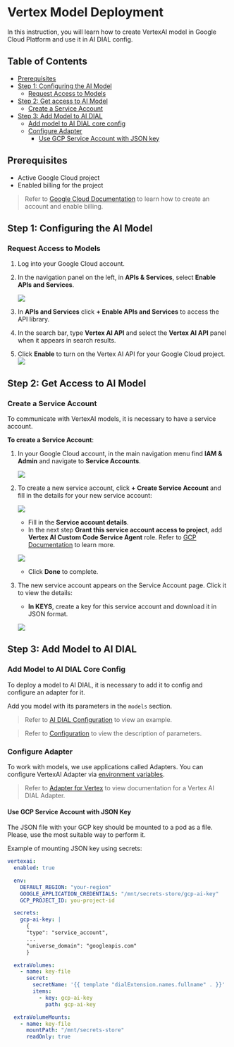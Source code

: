 <!-- omit from toc -->
# Vertex Model Deployment

In this instruction, you will learn how to create VertexAI model in Google Cloud Platform and use it in AI DIAL config.

<!-- omit from toc -->
## Table of Contents
- [Prerequisites](#prerequisites)
- [Step 1: Configuring the AI Model](#step-1-configuring-the-ai-model)
  - [Request Access to Models](#request-access-to-models)
- [Step 2: Get access to AI Model](#step-2-get-access-to-ai-model)
  - [Create a Service Account](#create-a-service-account)
- [Step 3: Add Model to AI DIAL](#step-3-add-model-to-ai-dial)
  - [Add model to AI DIAL core config](#add-model-to-ai-dial-core-config)
  - [Configure Adapter](#configure-adapter)
    - [Use GCP Service Account with JSON key](#use-gcp-service-account-with-json-key)

## Prerequisites

* Active Google Cloud project
* Enabled billing for the project

> Refer to [Google Cloud Documentation](https://cloud.google.com/vertex-ai/docs/featurestore/setup) to learn how to create an account and enable billing.

## Step 1: Configuring the AI Model

### Request Access to Models

1.	Log into your Google Cloud account.
2.	In the navigation panel on the left, in **APIs & Services**, select **Enable APIs and Services**.

  	![](img/gcp9.png)
  	
3. In **APIs and Services** click **+ Enable APIs and Services** to access the API library.
4. In the search bar, type **Vertex AI API** and select the **Vertex AI API** panel when it appears in search results.
5. Click **Enable** to turn on the Vertex AI API for your Google Cloud project.
      ![](img/gcp11.png)
   
## Step 2: Get Access to AI Model

### Create a Service Account

To communicate with VertexAI models, it is necessary to have a service account.

**To create a Service Account**:

1. In your Google Cloud account, in the main navigation menu find **IAM & Admin** and navigate to **Service Accounts**.

	![](img/gcp1.png)

2. To create a new service account, click **+ Create Service Account** and fill in the details for your new service account:
	  
	![](img/gcp2-1.png)

    	
	* Fill in the **Service account details**.
	* In the next step **Grant this service account access to project**, add **Vertex AI Custom Code Service Agent** role. Refer to [GCP Documentation](https://cloud.google.com/vertex-ai/docs/general/access-control#grant_service_agents_access_to_other_resources) to learn more.

	![](img/gcp12.png)

	* Click **Done** to complete.

3. The new service account appears on the Service Account page. Click it to view the details:
    * **In KEYS**, create a key for this service account and download it in JSON format.
    
   	 ![](img/gcp6.png)

## Step 3: Add Model to AI DIAL

### Add Model to AI DIAL Core Config

To deploy a model to AI DIAL, it is necessary to add it to config and configure an adapter for it.

Add you model with its parameters in the `models` section. 

> Refer to [AI DIAL Configuration](https://github.com/epam/ai-dial-core/blob/development/sample/aidial.config.json#L30) to view an example.

> Refer to [Configuration](./configuration.md#core-parameters) to view the description of parameters.

### Configure Adapter

To work with models, we use applications called Adapters. You can configure VertexAI Adapter via [environment variables](https://github.com/epam/ai-dial-adapter-vertexai#environment-variables).

> Refer to [Adapter for Vertex](https://github.com/epam/ai-dial-adapter-vertexai) to view documentation for a Vertex AI DIAL Adapter.

#### Use GCP Service Account with JSON Key

The JSON file with your GCP key should be mounted to a pod as a file. Please, use the most suitable way to perform it.

Example of mounting JSON key using secrets:

```yaml
vertexai:
  enabled: true

  env:
    DEFAULT_REGION: "your-region"
    GOOGLE_APPLICATION_CREDENTIALS: "/mnt/secrets-store/gcp-ai-key"
    GCP_PROJECT_ID: you-project-id

  secrets:
    gcp-ai-key: |
      {
      "type": "service_account",
      ...
      "universe_domain": "googleapis.com"
      }

  extraVolumes:
    - name: key-file
      secret:
        secretName: '{{ template "dialExtension.names.fullname" . }}'
        items:
          - key: gcp-ai-key
            path: gcp-ai-key

  extraVolumeMounts:
    - name: key-file
      mountPath: "/mnt/secrets-store"
      readOnly: true

```
